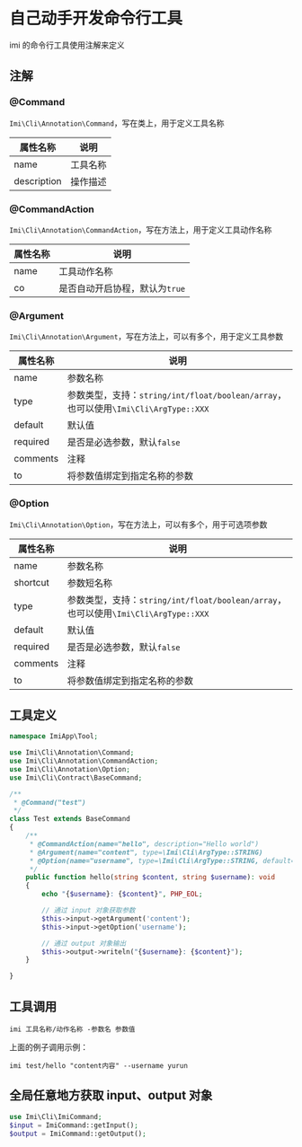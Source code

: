 # 自己动手开发命令行工具

imi 的命令行工具使用注解来定义

## 注解

### @Command

`Imi\Cli\Annotation\Command`，写在类上，用于定义工具名称

| 属性名称 | 说明 |
|-|-
| name | 工具名称 |
| description | 操作描述 |

### @CommandAction

`Imi\Cli\Annotation\CommandAction`，写在方法上，用于定义工具动作名称

| 属性名称 | 说明 |
|-|-
| name | 工具动作名称 |
| co | 是否自动开启协程，默认为`true` |

### @Argument

`Imi\Cli\Annotation\Argument`，写在方法上，可以有多个，用于定义工具参数

| 属性名称 | 说明 |
|-|-
| name | 参数名称 |
| type | 参数类型，支持：`string/int/float/boolean/array`，也可以使用`\Imi\Cli\ArgType::XXX` |
| default | 默认值 |
| required | 是否是必选参数，默认`false` |
| comments | 注释 |
| to | 将参数值绑定到指定名称的参数 |

### @Option

`Imi\Cli\Annotation\Option`，写在方法上，可以有多个，用于可选项参数

| 属性名称 | 说明 |
|-|-
| name | 参数名称 |
| shortcut | 参数短名称 |
| type | 参数类型，支持：`string/int/float/boolean/array`，也可以使用`\Imi\Cli\ArgType::XXX` |
| default | 默认值 |
| required | 是否是必选参数，默认`false` |
| comments | 注释 |
| to | 将参数值绑定到指定名称的参数 |

## 工具定义

```php
namespace ImiApp\Tool;

use Imi\Cli\Annotation\Command;
use Imi\Cli\Annotation\CommandAction;
use Imi\Cli\Annotation\Option;
use Imi\Cli\Contract\BaseCommand;

/**
 * @Command("test")
 */
class Test extends BaseCommand
{
    /**
     * @CommandAction(name="hello", description="Hello world")
     * @Argument(name="content", type=\Imi\Cli\ArgType::STRING)
     * @Option(name="username", type=\Imi\Cli\ArgType::STRING, default="默认值")
     */
    public function hello(string $content, string $username): void
    {
        echo "{$username}: {$content}", PHP_EOL;

        // 通过 input 对象获取参数
        $this->input->getArgument('content');
        $this->input->getOption('username');

        // 通过 output 对象输出
        $this->output->writeln("{$username}: {$content}");
    }

}
```

## 工具调用

`imi 工具名称/动作名称 -参数名 参数值`

上面的例子调用示例：

`imi test/hello "content内容" --username yurun`

## 全局任意地方获取 input、output 对象

```php
use Imi\Cli\ImiCommand;
$input = ImiCommand::getInput();
$output = ImiCommand::getOutput();
```
